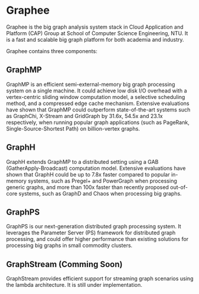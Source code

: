 # Graphee
Graphee is the big graph analysis system stack in Cloud Application and Platform (CAP) Group at School of Computer Science Engineering, NTU. It is a fast and scalable big graph platform for both academia and industry.

Graphee contains three components:

## GraphMP
GraphMP is an efficient semi-external-memory big graph processing system on a single machine. It could achieve low disk I/O overhead with a vertex-centric sliding window computation model, a selective scheduling method, and a compressed edge cache mechanism. Extensive evaluations have shown that GraphMP could outperform state-of-the-art systems such as GraphChi, X-Stream and GridGraph by 31.6x, 54.5x and 23.1x respectively, when running popular graph applications (such as PageRank, Single-Source-Shortest Path) on billion-vertex graphs.

## GraphH
GraphH extends GraphMP to a distributed setting using a GAB (GatherApply-Broadcast) computation model. Extensive evaluations have shown that GraphH could be up to 7.8x faster compared to popular in-memory systems, such as Pregel+ and PowerGraph when processing generic graphs, and more than 100x faster than recently proposed out-of-core systems, such as GraphD and Chaos when processing big graphs.

## GraphPS
GraphPS is our next-generation distributed graph processing system. It leverages the Parameter Server (PS) framework for distributed graph processing, and could offer higher performance than existing solutions for processing big graphs in small commodity clusters.

## GraphStream (Comming Soon)
GraphStream provides efficient support for streaming graph scenarios using the lambda architecture. It is still under implementation.
